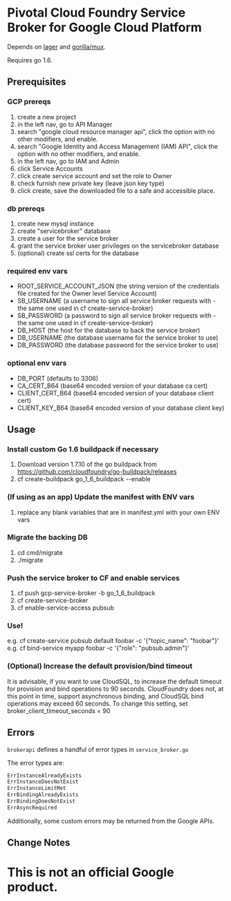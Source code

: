 # Pivotal Cloud Foundry Service Broker for Google Cloud Platform

Depends on
[lager](https://github.com/pivotal-golang/lager) and
[gorilla/mux](https://github.com/gorilla/mux).

Requires go 1.6.

## Prerequisites

### GCP prereqs

1. create a new project
2. in the left nav, go to API Manager
3. search "google cloud resource manager api", click the option with no other modifiers, and enable.
4. search "Google Identity and Access Management (IAM) API", click the option with no other modifiers, and enable.
5. in the left nav, go to IAM and Admin
6. click Service Accounts
7. click create service account and set the role to Owner
8. check furnish new private key (leave json key type)
9. click create, save the downloaded file to a safe and accessible place.

### db prereqs

1. create new mysql instance
2. create "servicebroker" database
3. create a user for the service broker
4. grant the service broker user privileges on the servicebroker database
5. (optional) create ssl certs for the database

### required env vars

* ROOT_SERVICE_ACCOUNT_JSON (the string version of the credentials file created for the Owner level Service Account)
* SB_USERNAME (a username to sign all service broker requests with - the same one used in cf create-service-broker)
* SB_PASSWORD (a password to sign all service broker requests with - the same one used in cf create-service-broker)
* DB_HOST (the host for the database to back the service broker)
* DB_USERNAME (the database username for the service broker to use)
* DB_PASSWORD (the database password for the service broker to use)

### optional env vars

* DB_PORT (defaults to 3306)
* CA_CERT_B64 (base64 encoded version of your database ca cert)
* CLIENT_CERT_B64 (base64 encoded version of your database client cert)
* CLIENT_KEY_B64 (base64 encoded version of your database client key)


## Usage

### Install custom Go 1.6 buildpack if necessary
1. Download version 1.7.10 of the go buildpack from https://github.com/cloudfoundry/go-buildpack/releases
2. cf create-buildpack go_1_6_buildpack <path to buildpack file> <buildpack order> --enable

### (If using as an app) Update the manifest with ENV vars
1. replace any blank variables that are in manifest.yml with your own ENV vars

### Migrate the backing DB
1. cd cmd/migrate
2. ./migrate

### Push the service broker to CF and enable services
1. cf push gcp-service-broker -b go_1_6_buildpack
2. cf create-service-broker <service broker name> <username> <password> <service broker url>
3. cf enable-service-access pubsub

### Use!

e.g. cf create-service pubsub default foobar -c '{"topic_name": "foobar"}'
e.g. cf bind-service myapp foobar -c '{"role": "pubsub.admin"}'

### (Optional) Increase the default provision/bind timeout
It is advisable, if you want to use CloudSQL, to increase the default timeout for provision and
bind operations to 90 seconds. CloudFoundry does not, at this point in time, support asynchronous
binding, and CloudSQL bind operations may exceed 60 seconds. To change this setting, set
broker_client_timeout_seconds = 90


## Errors

`brokerapi` defines a handful of error types in `service_broker.go` 

The error types are:

```go
ErrInstanceAlreadyExists
ErrInstanceDoesNotExist
ErrInstanceLimitMet
ErrBindingAlreadyExists
ErrBindingDoesNotExist
ErrAsyncRequired
```

Additionally, some custom errors may be returned from the Google APIs.

## Change Notes


# This is not an official Google product.
